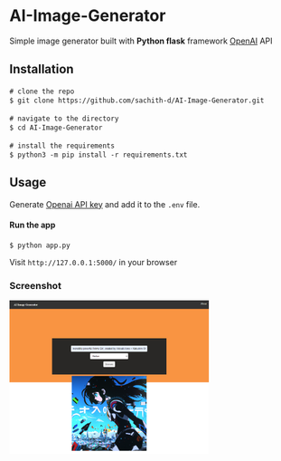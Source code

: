 # AI-Image-Generator

Simple image generator built with **Python flask** framework [OpenAI](https://platform.openai.com/docs/guides/images/introduction) API

## Installation

```console
# clone the repo
$ git clone https://github.com/sachith-d/AI-Image-Generator.git

# navigate to the directory
$ cd AI-Image-Generator

# install the requirements
$ python3 -m pip install -r requirements.txt
```
## Usage
Generate [Openai API key](https://platform.openai.com/account/api-keys) and add it to the ```.env``` file.

#### Run the app

```console
$ python app.py
```
Visit ```http://127.0.0.1:5000/``` in your browser


### Screenshot

<img src="/static/Images/screencapture-127-0-0-1-5000-success-2023-03-31-12_47_46.png" width="70%">
